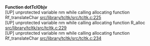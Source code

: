   
__Function dotTclObjv__  
  [UP] unprotected variable nm while calling allocating function Rf_translateChar [src/library/tcltk/src/tcltk.c:225](https://github.com/wch/r-source/blob/7e5008bdec761acac0c1616e0a683b0551e8bd69/src/library/tcltk/src/tcltk.c/#L225)  
  [UP] unprotected variable nm while calling allocating function R_alloc [src/library/tcltk/src/tcltk.c:229](https://github.com/wch/r-source/blob/7e5008bdec761acac0c1616e0a683b0551e8bd69/src/library/tcltk/src/tcltk.c/#L229)  
  [UP] unprotected variable nm while calling allocating function Rf_translateChar [src/library/tcltk/src/tcltk.c:234](https://github.com/wch/r-source/blob/7e5008bdec761acac0c1616e0a683b0551e8bd69/src/library/tcltk/src/tcltk.c/#L234)  
